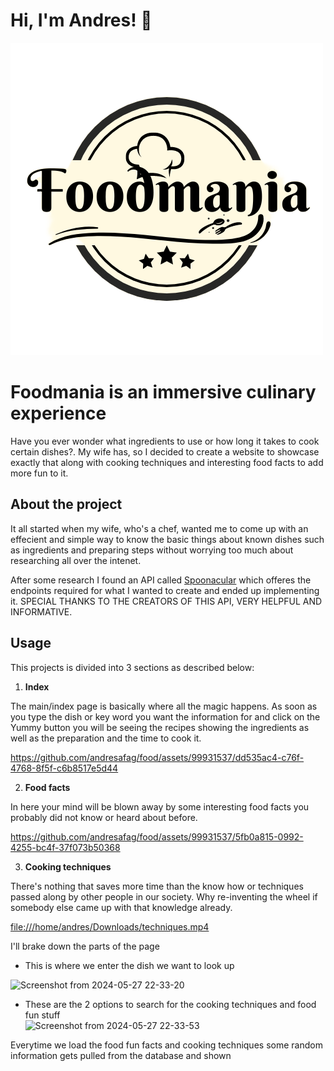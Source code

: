 
# Hi, I'm Andres! 👋

![alt text](https://github.com/andresafag/food/blob/master/public/images/foodmania_logo.png "Logo")


# Foodmania is an immersive culinary experience

Have you ever wonder what ingredients to use or how long it takes to cook certain dishes?. My wife has, so I decided to create a website to showcase exactly that along with cooking techniques and interesting food facts to add more fun to it.

## About the project
It all started when my wife, who's a chef, wanted me to come up with an effecient and simple way to know the basic things about known dishes such as ingredients and preparing steps without worrying too much about researching all over the intenet. 

After some research I found an API called [Spoonacular](https://spoonacular.com/food-api) which offeres the endpoints required for what I wanted to create and ended up implementing it. SPECIAL THANKS TO THE CREATORS OF THIS API, VERY HELPFUL AND INFORMATIVE. 

## Usage
This projects is divided into 3 sections as described below:

 1. **Index**   

The main/index page is basically where all the magic happens. As soon as you type the dish or key word you want the information for and click on the Yummy button you will be seeing the recipes showing the ingredients as well as the preparation and the time to cook it.

https://github.com/andresafag/food/assets/99931537/dd535ac4-c76f-4768-8f5f-c6b8517e5d44

 2. **Food facts**

In here your mind will be blown away by some interesting food facts you probably did not know or heard about before. 

https://github.com/andresafag/food/assets/99931537/5fb0a815-0992-4255-bc4f-37f073b50368

 3. **Cooking techniques**
 
There's nothing that saves more time than the know how or techniques passed along by other people in our society. Why re-inventing the wheel if somebody else came up with that knowledge already.

[file:///home/andres/Downloads/techniques.mp4](https://github.com/andresafag/food/assets/99931537/1917263d-fa80-4a2e-abab-bcbb6632a743)

I'll brake down the parts of the page

- This is where we enter the dish we want to look up  

![Screenshot from 2024-05-27 22-33-20](https://github.com/andresafag/food/assets/99931537/32666a30-3ced-47d5-80a6-ec6c1e8ec795)

- These are the 2 options to search for the cooking techniques and food fun stuff   
![Screenshot from 2024-05-27 22-33-53](https://github.com/andresafag/food/assets/99931537/5ae1215b-4709-4f48-bb24-4a6c14ec313c)


Everytime we load the food fun facts and cooking techniques some random information gets pulled from the database and shown 



